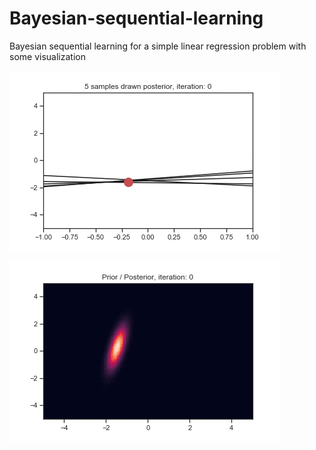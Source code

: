 # Bayesian-sequential-learning
Bayesian sequential learning for a simple linear regression problem with some visualization

![Alt Text](sequential_learning_lines.gif)

![Alt Text](sequential_learning_posterior.gif)
